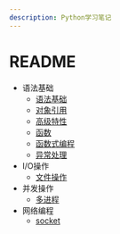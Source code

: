 ```yaml
---
description: Python学习笔记
---
```


# README

* 语法基础
  * [语法基础](basic-grammar/yu-yan-ji-chu.md)
  * [对象引用](basic-grammar/dui-xiang-yin-yong.md)
  * [高级特性](basic-grammar/gao-ji-te-xing.md)
  * [函数](basic-grammar/han-shu.md)
  * [函数式编程](basic-grammar/han-shu-shi-bian-cheng.md)
  * [异常处理](basic-grammar/yi-chang-chu-li.md)
* I/O操作
  * [文件操作](io/wen-jian-cao-zuo.md)
* 并发操作
  * [多进程](concurrent/duo-jin-cheng.md)
* 网络编程
  * [socket](network/wang-luo-bian-cheng-zhi-socket.md)
